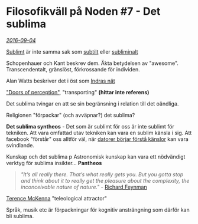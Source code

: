 # Filosofikväll på Noden \#7 - Det sublima #

*[2016-09-04](https://www.facebook.com/events/136426596807493/)*

[Sublimt](https://en.wikipedia.org/wiki/Sublime_(philosophy)?wprov=sfsi1) är inte samma sak som [subtilt](https://en.wikipedia.org/wiki/Subtle_expression?wprov=sfsi1) eller [subliminalt](https://en.wikipedia.org/wiki/Subliminal_stimuli?wprov=sfsi1)

Schopenhauer och Kant beskrev dem. Äkta betydelsen av "awesome". Transcendentalt, gränslöst, förkrossande för individen.

Alan Watts beskriver det i öst som [Indras nät](https://en.wikipedia.org/wiki/Indra's_net?wprov=sfsi1)

["Doors of perception"](https://en.wikipedia.org/wiki/The_Doors_of_Perception?wprov=sfsi1), "transporting" **(hittar inte referens)**

Det sublima tvingar en att se sin begränsning i relation till det oändliga.

Religionen "förpackar" (och avväpnar?) det sublima?

**Det sublima syntheos** - Det som är sublimt för oss är inte sublimt för tekniken. Att vara omfattad utav tekniken kan vara en sublim känsla i sig. Att facebook "förstår" oss alltför väl, när [datorer börjar förstå känslor](http://www.svd.se/nu-ska-roboten-pepper-bli-en-konsumentprodukt
) kan vara svindlande.

Kunskap och det sublima p Astronomisk kunskap kan vara ett nödvändigt verktyg för sublima insikter... **Pantheos**

> *"It’s all really there. That’s what really gets you. But you gotta stop and think about it to really get the pleasure about the complexity, the inconceivable nature of nature."* - [Richard Feynman](https://www.brainpickings.org/2012/04/05/feynman-series-reid-gowan/)

[Terence McKenna](https://en.wikipedia.org/wiki/Terence_McKenna) "teleological attractor"

Språk, musik etc är förpackningar för kognitiv ansträngning som därför kan bli sublima.


